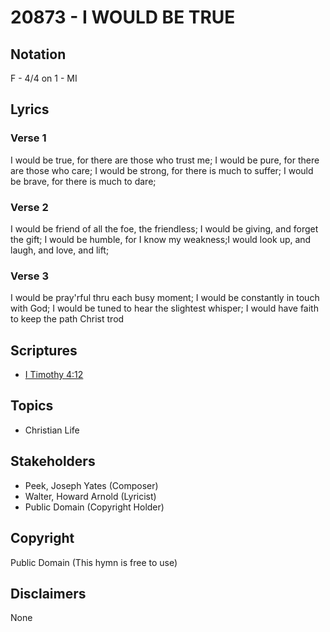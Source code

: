 # 20873 - I WOULD BE TRUE

## Notation

F - 4/4 on 1 - MI

## Lyrics

### Verse 1

I would be true, for there are those who trust me; I would be pure, for there are those who care; I would be strong, for there is much to suffer; I would be brave, for there is much to dare; 

### Verse 2

I would be friend of all the foe, the friendless; I would be giving, and forget the gift; I would be humble, for I know my weakness;I would look up, and laugh, and love, and lift;

### Verse 3

I would be pray'rful thru each busy moment; I would be constantly in touch with God; I would be tuned to hear the slightest whisper; I would have faith to keep the path Christ trod


## Scriptures

- [I Timothy 4:12](https://www.biblegateway.com/passage/?search=I%20Timothy%204%3A12)

## Topics

- Christian Life

## Stakeholders

- Peek, Joseph Yates (Composer)
- Walter, Howard Arnold (Lyricist)
- Public Domain (Copyright Holder)

## Copyright

Public Domain
(This hymn is free to use)

## Disclaimers

None

